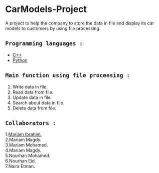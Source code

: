 # CarModels-Project
A project to help the company to store the data in file and display its car models to customers by using file processing.
<br>
## ```Programming languages :```
* [C++](https://github.com/Mariamibrahim88/CarModels-Project/blob/main/project.cpp)
* [Python](https://github.com/Mariamibrahim88/CarModels-Project/blob/main/Project.py)

## ```Main function using file proceesing :``` <br>
1. Write data in file.
2. Read data from file.
3. Update data in file.
4. Search about data in file.
5. Delete data from file.



   
        
 ## ```Collaborators :``` <br>
 
1.[Mariam Ibrahim.](https://github.com/Mariamibrahim88)<br> 
2.Mariam Magdy.<br>
3.Mariam Mohamed.<br>
4.Mariam Magdy.<br>
5.Nourhan Mohamed.<br>
6.Nourhan Eid.<br>
7.Naira Etman.
     
   
        


